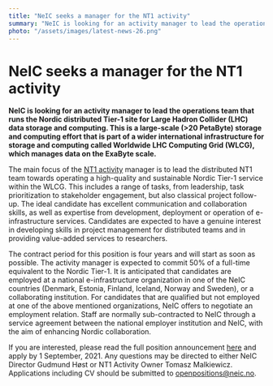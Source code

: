 ```yaml
---
title: "NeIC seeks a manager for the NT1 activity"
summary: "NeIC is looking for an activity manager to lead the operations team that runs the Nordic distributed Tier-1 site for LHC data storage and computing. The main focus of the NT1 activity manager is to lead the team towards operating a high-quality and sustainable Nordic Tier-1 service within the WLCG. The deadline for applications is 1 September, 2021."
photo: "/assets/images/latest-news-26.png"
---
```


NeIC seeks a manager for the NT1 activity
===========================
**NeIC is looking for an activity manager to lead the operations team that runs the Nordic distributed Tier-1 site for Large Hadron Collider (LHC) data storage and computing. This is a large-scale (>20 PetaByte) storage and computing effort that is part of a wider international infrastructure for storage and computing called Worldwide LHC Computing Grid (WLCG), which manages data on the ExaByte scale.** 

The main focus of the [NT1 activity](https://neic.no/nt1/) manager is to lead the distributed NT1 team towards operating a high-quality and sustainable Nordic Tier-1 service within the WLCG. This includes a range of tasks, from leadership, task prioritization to stakeholder engagement, but also classical project follow-up. The ideal candidate has excellent communication and collaboration skills, as well as expertise from development, deployment or operation of e-infrastructure services. Candidates are expected to have a genuine interest in developing skills in project management for distributed teams and in providing value-added services to researchers.

The contract period for this position is four years and will start as soon as possible. The activity manager is expected to commit 50% of a full-time equivalent to the Nordic Tier-1. It is anticipated that candidates are employed at a national e-infrastructure organization in one of the NeIC countries (Denmark, Estonia, Finland, Iceland, Norway and Sweden), or a collaborating institution. For candidates that are qualified but not employed at one of the above mentioned organizations, NeIC offers to negotiate an employment relation. Staff are normally sub-contracted to NeIC through a service agreement between the national employer institution and NeIC, with the aim of enhancing Nordic collaboration.

If you are interested, please read the full position announcement [here](https://wiki.neic.no/w/ext/img_auth.php/c/c6/210628-NT1_activity_manager_position_announcement.pdf) and apply by 1 September, 2021. Any questions may be directed to either NeIC Director Gudmund Høst or NT1 Activity Owner Tomasz Malkiewicz. Applications including CV should be submitted to [openpositions@neic.no](mailto:openpositions@neic.no).